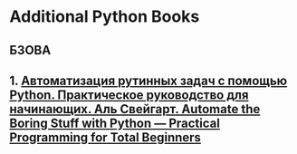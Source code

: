 # **Additional  Python Books**

## БЗОВА
## 1. [**Автоматизация рутинных задач с помощью Python. Практическое руководство для начинающих. Аль Свейгарт. Automate the Boring Stuff with Python — Practical Programming for Total Beginners**](https://automatetheboringstuff.com/)
